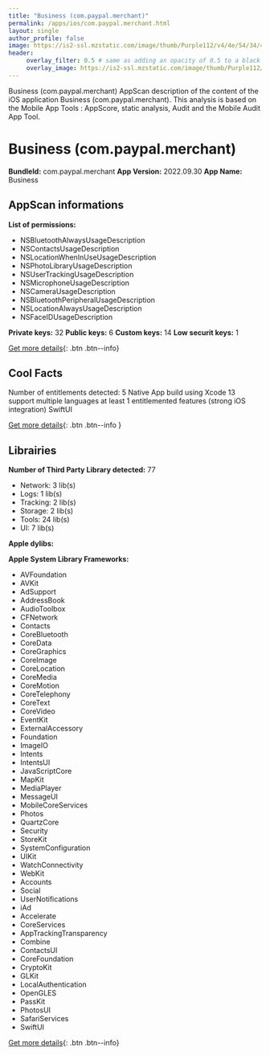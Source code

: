 ```yaml
---
title: "Business (com.paypal.merchant)"
permalink: /apps/ios/com.paypal.merchant.html
layout: single
author_profile: false
image: https://is2-ssl.mzstatic.com/image/thumb/Purple112/v4/4e/54/34/4e543427-a67c-b08f-753d-e0459cae2227/AppIcon-0-1x_U007emarketing-0-6-0-sRGB-0-85-220-0.jpeg/512x512bb.jpg
header: 
     overlay_filter: 0.5 # same as adding an opacity of 0.5 to a black background
     overlay_image: https://is2-ssl.mzstatic.com/image/thumb/Purple112/v4/4e/54/34/4e543427-a67c-b08f-753d-e0459cae2227/AppIcon-0-1x_U007emarketing-0-6-0-sRGB-0-85-220-0.jpeg/512x512bb.jpg
---
```

Business (com.paypal.merchant) AppScan description of the content of the iOS application Business (com.paypal.merchant). This analysis is based on the Mobile App Tools : AppScore, static analysis, Audit and the Mobile Audit App Tool.

# Business (com.paypal.merchant)

**BundleId:** com.paypal.merchant
**App Version:** 2022.09.30
**App Name:** Business


## AppScan informations 

**List of permissions:** 
- NSBluetoothAlwaysUsageDescription
- NSContactsUsageDescription
- NSLocationWhenInUseUsageDescription
- NSPhotoLibraryUsageDescription
- NSUserTrackingUsageDescription
- NSMicrophoneUsageDescription
- NSCameraUsageDescription
- NSBluetoothPeripheralUsageDescription
- NSLocationAlwaysUsageDescription
- NSFaceIDUsageDescription
  
  
**Private keys:** 32
**Public keys:** 6
**Custom keys:** 14
**Low securit keys:** 1
  
[Get more details](/pricing.html){: .btn .btn--info}

## Cool Facts

Number of entitlements detected: 5
Native App
build using Xcode 13
support multiple languages
at least 1 entitlemented features (strong iOS integration)
SwiftUI
  
[Get more details](/pricing.html){: .btn .btn--info }

## Librairies 
**Number of Third Party Library detected:** 77
- Network: 3 lib(s)
- Logs: 1 lib(s)
- Tracking: 2 lib(s)
- Storage: 2 lib(s)
- Tools: 24 lib(s)
- UI: 7 lib(s)


**Apple dylibs:**


**Apple System Library Frameworks:**
- AVFoundation
- AVKit
- AdSupport
- AddressBook
- AudioToolbox
- CFNetwork
- Contacts
- CoreBluetooth
- CoreData
- CoreGraphics
- CoreImage
- CoreLocation
- CoreMedia
- CoreMotion
- CoreTelephony
- CoreText
- CoreVideo
- EventKit
- ExternalAccessory
- Foundation
- ImageIO
- Intents
- IntentsUI
- JavaScriptCore
- MapKit
- MediaPlayer
- MessageUI
- MobileCoreServices
- Photos
- QuartzCore
- Security
- StoreKit
- SystemConfiguration
- UIKit
- WatchConnectivity
- WebKit
- Accounts
- Social
- UserNotifications
- iAd
- Accelerate
- CoreServices
- AppTrackingTransparency
- Combine
- ContactsUI
- CoreFoundation
- CryptoKit
- GLKit
- LocalAuthentication
- OpenGLES
- PassKit
- PhotosUI
- SafariServices
- SwiftUI


  
[Get more details](/pricing.html){: .btn .btn--info}

